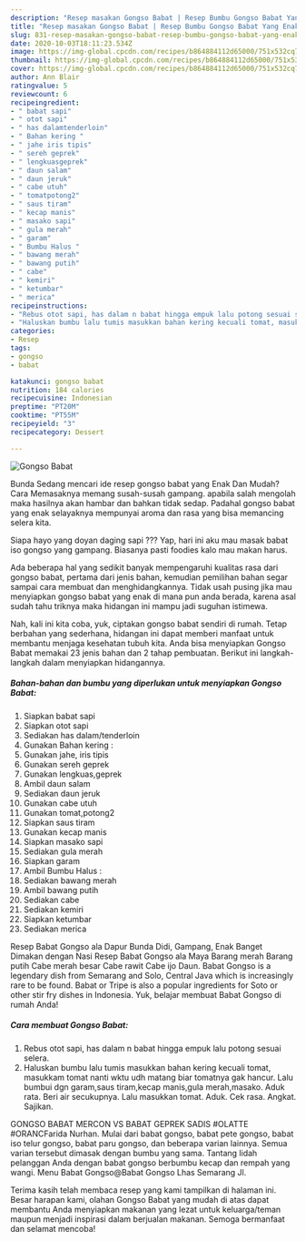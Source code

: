 ```yaml
---
description: "Resep masakan Gongso Babat | Resep Bumbu Gongso Babat Yang Enak Dan Lezat"
title: "Resep masakan Gongso Babat | Resep Bumbu Gongso Babat Yang Enak Dan Lezat"
slug: 831-resep-masakan-gongso-babat-resep-bumbu-gongso-babat-yang-enak-dan-lezat
date: 2020-10-03T18:11:23.534Z
image: https://img-global.cpcdn.com/recipes/b864884112d65000/751x532cq70/gongso-babat-foto-resep-utama.jpg
thumbnail: https://img-global.cpcdn.com/recipes/b864884112d65000/751x532cq70/gongso-babat-foto-resep-utama.jpg
cover: https://img-global.cpcdn.com/recipes/b864884112d65000/751x532cq70/gongso-babat-foto-resep-utama.jpg
author: Ann Blair
ratingvalue: 5
reviewcount: 6
recipeingredient:
- " babat sapi"
- " otot sapi"
- " has dalamtenderloin"
- " Bahan kering "
- " jahe iris tipis"
- " sereh geprek"
- " lengkuasgeprek"
- " daun salam"
- " daun jeruk"
- " cabe utuh"
- " tomatpotong2"
- " saus tiram"
- " kecap manis"
- " masako sapi"
- " gula merah"
- " garam"
- " Bumbu Halus "
- " bawang merah"
- " bawang putih"
- " cabe"
- " kemiri"
- " ketumbar"
- " merica"
recipeinstructions:
- "Rebus otot sapi, has dalam n babat hingga empuk lalu potong sesuai selera."
- "Haluskan bumbu lalu tumis masukkan bahan kering kecuali tomat, masukkam tomat nanti wktu udh matang biar tomatnya gak hancur. Lalu bumbui dgn garam,saus tiram,kecap manis,gula merah,masako. Aduk rata. Beri air secukupnya. Lalu masukkan tomat. Aduk. Cek rasa. Angkat. Sajikan."
categories:
- Resep
tags:
- gongso
- babat

katakunci: gongso babat 
nutrition: 184 calories
recipecuisine: Indonesian
preptime: "PT20M"
cooktime: "PT55M"
recipeyield: "3"
recipecategory: Dessert

---
```



![Gongso Babat](https://img-global.cpcdn.com/recipes/b864884112d65000/751x532cq70/gongso-babat-foto-resep-utama.jpg)

Bunda Sedang mencari ide resep gongso babat yang Enak Dan Mudah? Cara Memasaknya memang susah-susah gampang. apabila salah mengolah maka hasilnya akan hambar dan bahkan tidak sedap. Padahal gongso babat yang enak selayaknya mempunyai aroma dan rasa yang bisa memancing selera kita.

Siapa hayo yang doyan daging sapi ??? Yap, hari ini aku mau masak babat iso gongso yang gampang. Biasanya pasti foodies kalo mau makan harus.

Ada beberapa hal yang sedikit banyak mempengaruhi kualitas rasa dari gongso babat, pertama dari jenis bahan, kemudian pemilihan bahan segar sampai cara membuat dan menghidangkannya. Tidak usah pusing jika mau menyiapkan gongso babat yang enak di mana pun anda berada, karena asal sudah tahu triknya maka hidangan ini mampu jadi suguhan istimewa.


Nah, kali ini kita coba, yuk, ciptakan gongso babat sendiri di rumah. Tetap berbahan yang sederhana, hidangan ini dapat memberi manfaat untuk membantu menjaga kesehatan tubuh kita. Anda bisa menyiapkan Gongso Babat memakai 23 jenis bahan dan 2 tahap pembuatan. Berikut ini langkah-langkah dalam menyiapkan hidangannya.

<!--inarticleads1-->

##### Bahan-bahan dan bumbu yang diperlukan untuk menyiapkan Gongso Babat:

1. Siapkan  babat sapi
1. Siapkan  otot sapi
1. Sediakan  has dalam/tenderloin
1. Gunakan  Bahan kering :
1. Gunakan  jahe, iris tipis
1. Gunakan  sereh geprek
1. Gunakan  lengkuas,geprek
1. Ambil  daun salam
1. Sediakan  daun jeruk
1. Gunakan  cabe utuh
1. Gunakan  tomat,potong2
1. Siapkan  saus tiram
1. Gunakan  kecap manis
1. Siapkan  masako sapi
1. Sediakan  gula merah
1. Siapkan  garam
1. Ambil  Bumbu Halus :
1. Sediakan  bawang merah
1. Ambil  bawang putih
1. Sediakan  cabe
1. Sediakan  kemiri
1. Siapkan  ketumbar
1. Sediakan  merica


Resep Babat Gongso ala Dapur Bunda Didi, Gampang, Enak Banget Dimakan dengan Nasi Resep Babat Gongso ala Maya Barang merah Barang putih Cabe merah besar Cabe rawit Cabe ijo Daun. Babat Gongso is a legendary dish from Semarang and Solo, Central Java which is increasingly rare to be found. Babat or Tripe is also a popular ingredients for Soto or other stir fry dishes in Indonesia. Yuk, belajar membuat Babat Gongso di rumah Anda! 

<!--inarticleads2-->

##### Cara membuat Gongso Babat:

1. Rebus otot sapi, has dalam n babat hingga empuk lalu potong sesuai selera.
1. Haluskan bumbu lalu tumis masukkan bahan kering kecuali tomat, masukkam tomat nanti wktu udh matang biar tomatnya gak hancur. Lalu bumbui dgn garam,saus tiram,kecap manis,gula merah,masako. Aduk rata. Beri air secukupnya. Lalu masukkan tomat. Aduk. Cek rasa. Angkat. Sajikan.


GONGSO BABAT MERCON VS BABAT GEPREK SADIS #OLATTE #ORANCFarida Nurhan. Mulai dari babat gongso, babat pete gongso, babat iso telur gongso, babat paru gongso, dan beberapa varian lainnya. Semua varian tersebut dimasak dengan bumbu yang sama. Tantang lidah pelanggan Anda dengan babat gongso berbumbu kecap dan rempah yang wangi. Menu Babat Gongso@Babat Gongso Lhas Semarang Jl. 

Terima kasih telah membaca resep yang kami tampilkan di halaman ini. Besar harapan kami, olahan Gongso Babat yang mudah di atas dapat membantu Anda menyiapkan makanan yang lezat untuk keluarga/teman maupun menjadi inspirasi dalam berjualan makanan. Semoga bermanfaat dan selamat mencoba!
